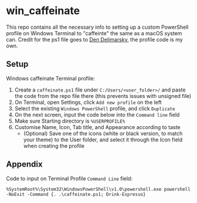 # win_caffeinate
This repo contains all the necessary info to setting up a custom PowerShell profile on Windows Terminal to "caffeinte" the same as a macOS system can. Credit for the ps1 file goes to [Den Delimarsky](https://den.dev/blog/caffeinate-windows/), the profile code is my own.

## Setup
Windows caffeinate Terminal profile:
1. Create a `caffeinate.ps1` file under `C:/Users/<user_folder>/` and paste the code from the repo file there (this prevents issues with unsigned file)
1. On Terminal, open Settings, click `Add new profile` on the left
2. Select the existing `Windows PowerShell` profile, and click `Duplicate`
1. On the next screen, input the code below into the `Command line` field
1. Make sure Starting directory is `%USERPROFILE%`
1. Customise Name, Icon, Tab title, and Appearance according to taste
    - (Optional) Save one of the icons (white or black version, to match your theme) to the User folder, and select it through the Icon field when creating the profile



## Appendix
Code to input on Terminal Profile `Command Line` field:
```
%SystemRoot%\System32\WindowsPowerShell\v1.0\powershell.exe powershell -NoExit -Command {. .\caffeinate.ps1; Drink-Espresso}
```
